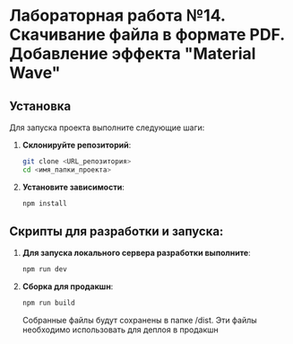 # Лабораторная работа №14. Скачивание файла в формате PDF. Добавление эффекта "Material Wave"


## Установка

Для запуска проекта выполните следующие шаги:

1. **Склонируйте репозиторий**:

    ```bash
    git clone <URL_репозитория>
    cd <имя_папки_проекта>
    ```

2. **Установите зависимости**:

    ```bash
    npm install
    ```

## Скрипты для разработки и запуска:

1. **Для запуска локального сервера разработки выполните**:

    ```bash
    npm run dev
    ```

2.  **Сборка для продакшн**:

    ```bash
    npm run build
    ```

    Собранные файлы будут сохранены в папке /dist. Эти файлы необходимо использовать для деплоя в продакшн

